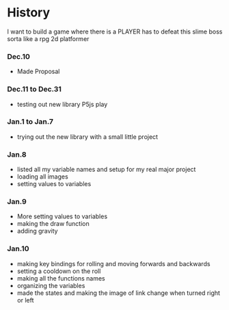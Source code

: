 History
====================

I want to build a game where there is a PLAYER has to defeat this slime boss 
sorta like a rpg 2d platformer

### Dec.10 ###
 - Made Proposal
### Dec.11 to Dec.31 ###
 - testing out new library P5js play
### Jan.1 to Jan.7 ###
 - trying out the new library with a small little project 
### Jan.8 ###
 - listed all my variable names and setup for my real major project
 - loading all images
 - setting values to variables 
### Jan.9 ###
 - More setting values to variables
 - making the draw function
 - adding gravity
### Jan.10 ### 
 - making key bindings for rolling and moving forwards and backwards
 - setting a cooldown on the roll
 - making all the functions names 
 - organizing the variables
 - made the states and making the image of link change when turned right or left